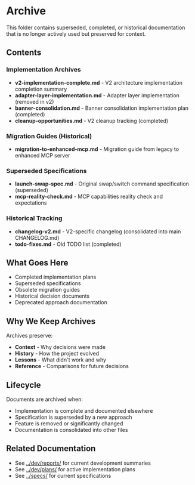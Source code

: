 # Archive

This folder contains superseded, completed, or historical documentation that is no longer actively used but preserved for context.

## Contents

### Implementation Archives
- **v2-implementation-complete.md** - V2 architecture implementation completion summary
- **adapter-layer-implementation.md** - Adapter layer implementation (removed in v2)
- **banner-consolidation.md** - Banner consolidation implementation plan (completed)
- **cleanup-opportunities.md** - V2 cleanup tracking (completed)

### Migration Guides (Historical)
- **migration-to-enhanced-mcp.md** - Migration guide from legacy to enhanced MCP server

### Superseded Specifications
- **launch-swap-spec.md** - Original swap/switch command specification (superseded)
- **mcp-reality-check.md** - MCP capabilities reality check and expectations

### Historical Tracking
- **changelog-v2.md** - V2-specific changelog (consolidated into main CHANGELOG.md)
- **todo-fixes.md** - Old TODO list (completed)

## What Goes Here

- Completed implementation plans
- Superseded specifications
- Obsolete migration guides
- Historical decision documents
- Deprecated approach documentation

## Why We Keep Archives

Archives preserve:
- **Context** - Why decisions were made
- **History** - How the project evolved
- **Lessons** - What didn't work and why
- **Reference** - Comparisons for future decisions

## Lifecycle

Documents are archived when:
- Implementation is complete and documented elsewhere
- Specification is superseded by a new approach
- Feature is removed or significantly changed
- Documentation is consolidated into other files

## Related Documentation

- See [../dev/reports/](../dev/reports/) for current development summaries
- See [../dev/plans/](../dev/plans/) for active implementation plans
- See [../specs/](../specs/) for current specifications
